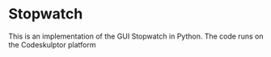 # Stopwatch
This is an implementation of the GUI Stopwatch in Python. The code runs on the Codeskulptor platform
